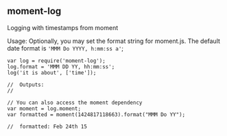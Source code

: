 ## moment-log
Logging with timestamps from moment

Usage: Optionally, you may set the format string for moment.js. The default date format is `'MMM Do YYYY, h:mm:ss a'`;
```
var log = require('moment-log');
log.format = 'MMM DD YY, hh:mm:ss';
log('it is about', ['time']);

//  Outputs:
//  

// You can also access the moment dependency
var moment = log.moment;
var formatted = moment(1424817118663).format("MMM Do YY");

//  formatted: Feb 24th 15
```
